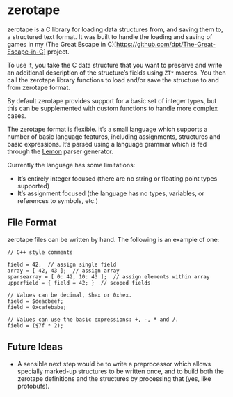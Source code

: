# zerotape

zerotape is a C library for loading data structures from, and saving them to, a structured text format. It was built to handle the loading and saving of games in my (The Great Escape in C)[https://github.com/dpt/The-Great-Escape-in-C] project.

To use it, you take the C data structure that you want to preserve and write an additional description of the structure’s fields using `ZT*` macros. You then call the zerotape library functions to load and/or save the structure to and from zerotape format.

By default zerotape provides support for a basic set of integer types, but this can be supplemented with custom functions to handle more complex cases.

The zerotape format is flexible. It’s a small language which supports a number of basic language features, including assignments, structures and basic expressions. It’s parsed using a language grammar which is fed through the [Lemon](https://www.sqlite.org/lemon.html) parser generator.

Currently the language has some limitations:
- It’s entirely integer focused (there are no string or floating point types supported)
- It’s assignment focused (the language has no types, variables, or references to symbols, etc.)

## File Format

zerotape files can be written by hand. The following is an example of one:

```
// C++ style comments

field = 42;  // assign single field
array = [ 42, 43 ];  // assign array
sparsearray = [ 0: 42, 10: 43 ];  // assign elements within array
upperfield = { field = 42; }  // scoped fields

// Values can be decimal, $hex or 0xhex.
field = $deadbeef;
field = 0xcafebabe;

// Values can use the basic expressions: +, -, * and /.
field = ($7f * 2);
```

## Future Ideas

- A sensible next step would be to write a preprocessor which allows specially marked-up structures to be written once, and to build both the zerotape definitions and the structures by processing that (yes, like protobufs).
